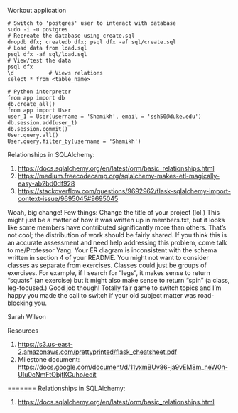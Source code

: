Workout application


```
# Switch to 'postgres' user to interact with database
sudo -i -u postgres
# Recreate the database using create.sql
dropdb dfx; createdb dfx; psql dfx -af sql/create.sql
# Load data from load.sql
psql dfx -af sql/load.sql
# View/test the data
psql dfx
\d           # Views relations
select * from <table_name>
```




```
# Python interpreter
from app import db
db.create_all()
from app import User
user_1 = User(username = 'Shamikh', email = 'ssh50@duke.edu')
db.session.add(user_1)
db.session.commit()
User.query.all()
User.query.filter_by(username = 'Shamikh')
```





Relationships in SQLAlchemy:
1. https://docs.sqlalchemy.org/en/latest/orm/basic_relationships.html
2. https://medium.freecodecamp.org/sqlalchemy-makes-etl-magically-easy-ab2bd0df928
3. https://stackoverflow.com/questions/9692962/flask-sqlalchemy-import-context-issue/9695045#9695045


Woah, big change! Few things:
Change the title of your project (lol.)
This might just be a matter of how it was written up in members.txt, but it looks like some members have contributed significantly more than others. That’s not cool; the distribution of work should be fairly shared. If you think this is an accurate assessment and need help addressing this problem, come talk to me/Professor Yang.
Your ER diagram is inconsistent with the schema written in section 4 of your README.
You might not want to consider classes as separate from exercises. Classes could just be groups of exercises. For example, if I search for “legs”, it makes sense to return “squats” (an exercise) but it might also make sense to return “spin” (a class, leg-focused.)
Good job though! Totally fair game to switch topics and I’m happy you made the call to switch if your old subject matter was road-blocking you.

Sarah
Wilson


Resources
1. https://s3.us-east-2.amazonaws.com/prettyprinted/flask_cheatsheet.pdf
2. Milestone document: https://docs.google.com/document/d/11yxmBUv86-ja9vEM8m_neW0n-UIu0cNmFtObjtKGuho/edit

=======
Relationships in SQLAlchemy:
1. https://docs.sqlalchemy.org/en/latest/orm/basic_relationships.html
